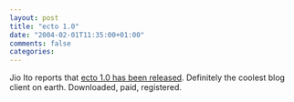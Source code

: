 ```yaml
---
layout: post
title: "ecto 1.0"
date: "2004-02-01T11:35:00+01:00"
comments: false
categories: 
---
```


<p>Jio Ito reports that <a href="http://joi.ito.com/archives/2004/02/01/ecto_10_released.html">ecto 1.0 has been released</a>. Definitely the coolest blog client on earth.
Downloaded, paid, registered.</p>


